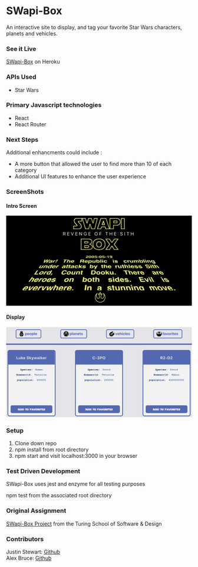 # SWapi-Box
An interactive site to display, and tag your favorite Star Wars characters, planets and vehicles.

### See it Live
[SWapi-Box](https://ab-js-swapibox.herokuapp.com/favorites) on Heroku

### APIs Used
* Star Wars 

### Primary Javascript technologies
* React
* React Router

### Next Steps
Additional enhancments could include :
* A more button that allowed the user to find more than 10 of each category
* Additional UI features to enhance the user experience

### ScreenShots
#### Intro Screen
![IntroScreen](/src/images/swapiIntro.png)

#### Display
![Cards](/src/images/swapicards.png)


### Setup

1. Clone down repo
2. npm install from root directory
3. npm start and visit localhost:3000 in your browser

### Test Driven Development

SWapi-Box uses jest and enzyme for all testing purposes

npm test from the associated root directory

### Original Assignment

[SWapi-Box Project](http://frontend.turing.io/projects/swapi-box.html) from the Turing School of Software & Design

### Contributors

Justin Stewart: [Github](https://github.com/Jstewart3313)<br>
Alex Bruce: [Github](https://github.com/Alexbruce1)
